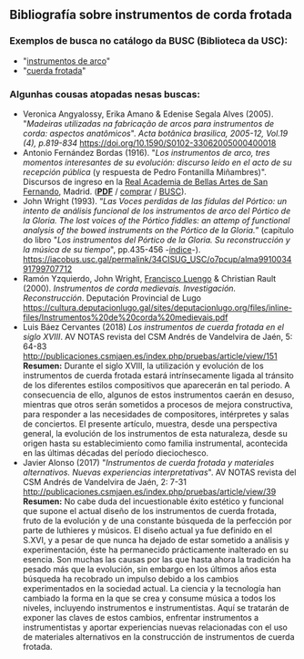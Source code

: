 ## Bibliografía sobre instrumentos de corda frotada

### Exemplos de busca no catálogo da BUSC (Biblioteca da USC):
- "[instrumentos de arco](https://iacobus.usc.gal/discovery/search?query=any,contains,instrumentos%20de%20arco&tab=Everything&search_scope=MyInst_and_CI&vid=34CISUG_USC:VU1&lang=gl&offset=0)"
- "[cuerda frotada](https://iacobus.usc.gal/discovery/search?query=any,contains,cuerda%20frotada&tab=Everything&search_scope=MyInst_and_CI&vid=34CISUG_USC:VU1&lang=gl&offset=0)"
  
### Algunhas cousas atopadas nesas buscas:
- Veronica Angyalossy, Erika Amano & Edenise Segala Alves (2005). "_Madeiras utilizadas na fabricação de arcos para instrumentos de corda: aspectos anatômicos_". _Acta botânica brasilica, 2005-12, Vol.19 (4), p.819-834_ <https://doi.org/10.1590/S0102-33062005000400018>
- Antonio Fernández Bordas (1916). "_Los instrumentos de arco, tres momentos interesantes de su evolución: discurso leído en el acto de su recepción pública_ (y respuesta de Pedro Fontanilla Miñambres)". Discursos de ingreso en la [Real Academia de Bellas Artes de San Fernando](https://www.realacademiabellasartessanfernando.com/la-institucion/archivo-biblioteca/biblioteca/discursos-de-ingreso/), Madrid. ([**PDF**](https://www.realacademiabellasartessanfernando.com/assets/docs/discursos_ingreso/fernandez_bordas_antonio-1916.pdf) / [comprar](https://www.rabasf.shop/es/discursos/1895-los-instrumentos-de-arco-tres-momentos-interesantes-de-su-evolucion.html) / [BUSC](https://iacobus.usc.gal/permalink/34CISUG_USC/o7pcup/alma991003628919707712)).
- John Wright (1993). “_Las Voces perdidas de las fídulas del Pórtico: un intento de análisis funcional de los instrumentos de arco del Pórtico de la Gloria. The lost voices of the Pórtico fiddles: an attemp of functional analysis of the bowed instruments on the Pórtico de la Gloria._” (capítulo do libro "_Los instrumentos del Pórtico de la Gloria. Su reconstrucción y la música de su tiempo_", pp.435-456 -[índice](https://baimages.gulbenkian.pt/images/winlibimg.aspx?skey=&doc=192149&img=22938)-). <https://iacobus.usc.gal/permalink/34CISUG_USC/o7pcup/alma991003491799707712>
- Ramón Yzquierdo, John Wright, [Francisco Luengo](http://www.franciscoluengo.com/Francisco_Luengo,_musico_&_luthier/Biografia.html) & Christian Rault (2000). _Instrumentos de corda medievais. Investigación. Reconstrucción_. Deputación Provincial de Lugo
  <https://cultura.deputacionlugo.gal/sites/deputacionlugo.org/files/inline-files/Instrumentos%20de%20corda%20medievais.pdf>
- Luis Báez Cervantes (2018) _Los instrumentos de cuerda frotada en el siglo XVIII_. AV NOTAS revista del CSM Andrés de Vandelvira de Jaén, 5: 64-83 <http://publicaciones.csmjaen.es/index.php/pruebas/article/view/151>  
  **Resumen:**  Durante el siglo XVIII, la utilización y evolución de los instrumentos de cuerda frotada estará intrínsecamente ligada al tránsito de los diferentes estilos compositivos que aparecerán en tal periodo. A consecuencia de ello, algunos de estos instrumentos caerán en desuso, mientras que otros serán sometidos a procesos de mejora constructiva, para responder a las necesidades de compositores, intérpretes y salas de conciertos. El presente artículo, muestra, desde una perspectiva general, la evolución de los instrumentos de esta naturaleza, desde su origen hasta su establecimiento como familia instrumental, acontecida en las últimas décadas  del período dieciochesco.
- Javier Alonso (2017) "_Instrumentos de cuerda frotada y materiales alternativos. Nuevas experiencias interpretativas_". AV NOTAS revista del CSM Andrés de Vandelvira de Jaén, 2: 7-31 <http://publicaciones.csmjaen.es/index.php/pruebas/article/view/39>  
  **Resumen:** No cabe duda del incuestionable éxito estético y funcional que supone el actual diseño de los instrumentos de cuerda frotada, fruto de la evolución y de una constante búsqueda de la perfección por parte de luthieres y músicos. El diseño actual ya fue definido en el S.XVI, y a pesar de que nunca ha dejado de estar sometido a análisis y experimentación, éste ha permanecido prácticamente inalterado en su esencia. Son muchas las causas por las que hasta ahora la tradición ha pesado más que la evolución, sin embargo en los últimos años esta búsqueda ha recobrado un impulso debido a los cambios experimentados en la sociedad actual. La ciencia y la tecnología han cambiado la forma en la que se crea y consume música a todos los niveles, incluyendo instrumentos e instrumentistas. Aquí se tratarán de exponer las claves de estos cambios, enfrentar instrumentos a instrumentistas y aportar experiencias nuevas relacionadas con el uso de materiales alternativos en la construcción de instrumentos de cuerda frotada.


